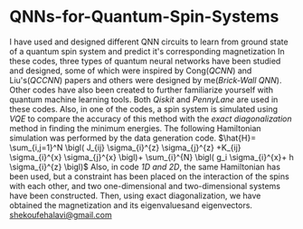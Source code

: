 # QNNs-for-Quantum-Spin-Systems
I have used and designed different QNN circuits to learn from ground state of a quantum spin system and predict it's corresponding magnetization
In these codes, three types of quantum neural networks have been studied and designed, some of which were inspired by Cong(*QCNN*) and Liu's(*QCCNN*) papers and others were designed by me(*Brick-Wall QNN*). Other codes have also been created to further familiarize yourself with quantum machine learning tools. Both *Qiskit* and *PennyLane* are used in these codes. Also, in one of the codes, a spin system is simulated using *VQE* to compare the accuracy of this method with the *exact diagonalization* method in finding the minimum energies. The following Hamiltonian simulation was performed by the data generation code.
$\hat{H}= \sum_{i,j=1}^N \bigl( J_{ij}  \sigma_{i}^{z} \sigma_{j}^{z} +K_{ij} \sigma_{i}^{x} \sigma_{j}^{x} \bigl)+ \sum_{i}^{N} \bigl( g_i \sigma_{i}^{x}+ h \sigma_{i}^{z} \bigl)$
Also, in code *1D and 2D*, the same Hamiltonian has been used, but a constraint has been placed on the interaction of the spins with each other, and two one-dimensional and two-dimensional systems have been constructed. Then, using exact diagonalization, we have obtained the magnetization and its eigenvalues ​​and eigenvectors.
shekoufehalavi@gmail.com
